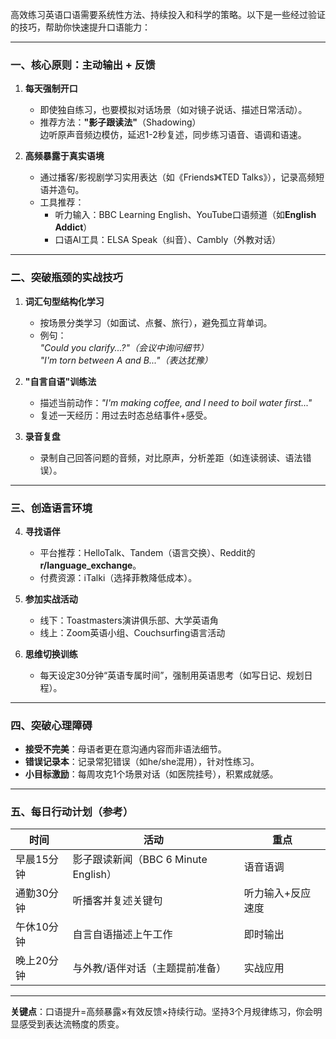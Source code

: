 高效练习英语口语需要系统性方法、持续投入和科学的策略。以下是一些经过验证的技巧，帮助你快速提升口语能力：

---

### **一、核心原则：主动输出 + 反馈**
1. **每天强制开口**  
   - 即使独自练习，也要模拟对话场景（如对镜子说话、描述日常活动）。
   - 推荐方法：**"影子跟读法"**（Shadowing）  
     边听原声音频边模仿，延迟1-2秒复述，同步练习语音、语调和语速。

2. **高频暴露于真实语境**  
   - 通过播客/影视剧学习实用表达（如《Friends》《TED Talks》），记录高频短语并造句。
   - 工具推荐：  
     - 听力输入：BBC Learning English、YouTube口语频道（如**English Addict**）  
     - 口语AI工具：ELSA Speak（纠音）、Cambly（外教对话）

---

### **二、突破瓶颈的实战技巧**
1. **词汇句型结构化学习**  
   - 按场景分类学习（如面试、点餐、旅行），避免孤立背单词。  
   - 例句：  
     *"Could you clarify...?"（会议中询问细节）*  
     *"I'm torn between A and B..."（表达犹豫）*

2. **"自言自语"训练法**  
   - 描述当前动作：*"I'm making coffee, and I need to boil water first..."*  
   - 复述一天经历：用过去时态总结事件+感受。

3. **录音复盘**  
   - 录制自己回答问题的音频，对比原声，分析差距（如连读弱读、语法错误）。

---

### **三、创造语言环境**
4. **寻找语伴**  
   - 平台推荐：HelloTalk、Tandem（语言交换）、Reddit的**r/language_exchange**。
   - 付费资源：iTalki（选择菲教降低成本）。

5. **参加实战活动**  
   - 线下：Toastmasters演讲俱乐部、大学英语角  
   - 线上：Zoom英语小组、Couchsurfing语言活动

6. **思维切换训练**  
   - 每天设定30分钟“英语专属时间”，强制用英语思考（如写日记、规划日程）。

---

### **四、突破心理障碍**
- **接受不完美**：母语者更在意沟通内容而非语法细节。
- **错误记录本**：记录常犯错误（如he/she混用），针对性练习。
- **小目标激励**：每周攻克1个场景对话（如医院挂号），积累成就感。

---

### **五、每日行动计划（参考）**
| 时间 | 活动 | 重点 |
|------|------|------|
| 早晨15分钟 | 影子跟读新闻（BBC 6 Minute English） | 语音语调 |
| 通勤30分钟 | 听播客并复述关键句 | 听力输入+反应速度 |
| 午休10分钟 | 自言自语描述上午工作 | 即时输出 |
| 晚上20分钟 | 与外教/语伴对话（主题提前准备） | 实战应用 |

---

**关键点**：口语提升=高频暴露×有效反馈×持续行动。坚持3个月规律练习，你会明显感受到表达流畅度的质变。